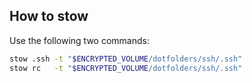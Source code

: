 How to stow
-----------

Use the following two commands:
```bash
stow .ssh -t "$ENCRYPTED_VOLUME/dotfolders/ssh/.ssh"
stow rc   -t "$ENCRYPTED_VOLUME/dotfolders/ssh/.ssh"
```
